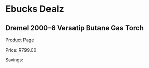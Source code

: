 
# Ebucks Dealz
## Dremel 2000-6 Versatip Butane Gas Torch
[Product Page](https://www.ebucks.com/web/shop/productSelected.do?prodId=372667828&catId=370101825)

Price: R799.00

Savings: 


	